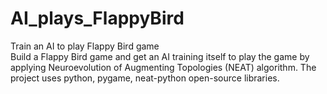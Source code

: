 # AI_plays_FlappyBird
Train an AI to play Flappy Bird game  
Build a Flappy Bird game and get an AI training itself to play the game by applying Neuroevolution of Augmenting Topologies (NEAT) algorithm. The project uses python, pygame, neat-python open-source libraries.
